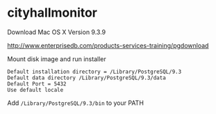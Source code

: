 # cityhallmonitor



Download Mac OS X Version 9.3.9

http://www.enterprisedb.com/products-services-training/pgdownload

Mount disk image and run installer

    Default installation directory = /Library/PostgreSQL/9.3
    Default data directory /Library/PostgreSQL/9.3/data
    Default Port = 5432
    Use default locale
    
Add `/Library/PostgreSQL/9.3/bin` to your PATH
        
